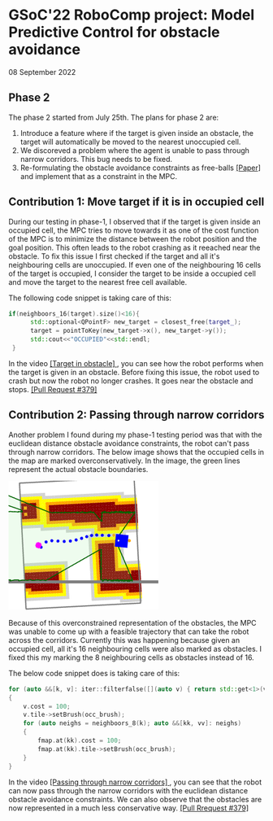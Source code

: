 # GSoC'22 RoboComp project: Model Predictive Control for obstacle avoidance 

08 September 2022

## Phase 2

The phase 2 started from July 25th. The plans for phase 2 are:
1. Introduce a feature where if the target is given inside an obstacle, the
   target will automatically be moved to the nearest unoccupied cell.
2. We discoreved a problem where the agent is unable to pass through narrow
   corridors. This bug needs to be fixed.
3. Re-formulating the obstacle avoidance constraints as free-balls [ [Paper] ](
   https://arxiv.org/abs/1909.08267 ) and implement that as a constraint in the
   MPC.

## Contribution 1: Move target if it is in occupied cell

During our testing in phase-1, I observed that if the target is given inside an
occupied cell, the MPC tries to move towards it as one of the cost function of
the MPC is to minimize the distance between the robot position and the goal
position. This often leads to the robot crashing as it reeached near the
obstacle. To fix this issue I first checked if the target and all it's
neighbouring cells are unoccupied. If even one of the neighbouring 16 cells of
the target is occupied, I consider the target to be inside a occupied cell and
move the target to the nearest free cell available. 

The following code snippet is taking care of this:

```C++
if(neighboors_16(target).size()<16){
      std::optional<QPointF> new_target = closest_free(target_);
      target = pointToKey(new_target->x(), new_target->y());
      std::cout<<"OCCUPIED"<<std::endl;
 }
```
In the video [ [Target in obstacle] ]( https://youtu.be/mq_63IHb0MQ ), you can
see how the robot performs when the target is given in an obstacle. Before
fixing this issue, the robot used to crash but now the robot no longer crashes.
It goes near the obstacle and stops. [ [Pull Request #379] ](
https://github.com/robocomp/robocomp/pull/379 ) 

## Contribution 2: Passing through narrow corridors

Another problem I found during my phase-1 testing period was that with the
euclidean distance obstacle avoidance constraints, the robot can't pass through
narrow corridors. The below image shows that the occupied cells in the map are
marked overconservatively. In the image, the green lines represent the actual
obstacle boundaries.

![](assets/narrow_corridor.png)

Because of this overconstrained representation of the obstacles, the MPC was
unable to come up with a feasible trajectory that can take the robot across the
corridors. Currently this was happening because given an occupied cell, all it's
16 neighbouring cells were also marked as obstacles. I fixed this my marking the
8 neighbouring cells as obstacles instead of 16. 

The below code snippet does is taking care of this:

```C++
for (auto &&[k, v]: iter::filterfalse([](auto v) { return std::get<1>(v).free; }, fmap))
{
    v.cost = 100;
    v.tile->setBrush(occ_brush);
    for (auto neighs = neighboors_8(k); auto &&[kk, vv]: neighs)
    {
        fmap.at(kk).cost = 100;
        fmap.at(kk).tile->setBrush(occ_brush);
    }
}
```

In the video [ [Passing through narrow corridors] ](
https://youtu.be/1x6ngcrBRds ), you can see that the robot can now pass through
the narrow corridors with the euclidean distance obstacle avoidance constraints. We can also observe that the obstacles are now represented in a much less conservative way.
[ [Pull Rrequest #379] ]( https://github.com/robocomp/robocomp/pull/379 ) 
